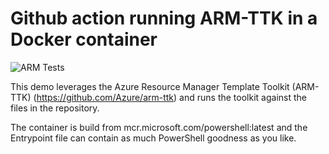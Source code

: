 # Github action running ARM-TTK in a Docker container

![ARM Tests](https://github.com/whaakman/armttk-github-action-demo/workflows/ARM%20Tests/badge.svg)

This demo leverages the Azure Resource Manager Template Toolkit (ARM-TTK) (https://github.com/Azure/arm-ttk) and runs the toolkit against the files in the repository. 

The container is build from mcr.microsoft.com/powershell:latest and the Entrypoint file can contain as much PowerShell goodness as you like. 
